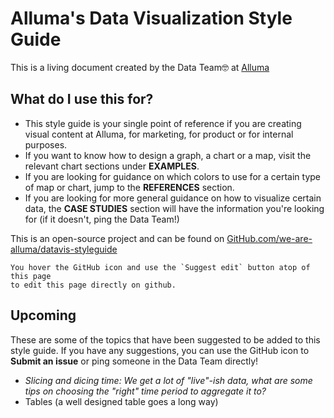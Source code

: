 # Alluma's Data Visualization Style Guide

This is a living document created by the Data Team🤓 at [Alluma](https://alluma.org/)

## What do I use this for?
* This style guide is your single point of reference if you are creating visual content at Alluma, for marketing, for product or for internal purposes. 
* If you want to know how to design a graph, a chart or a map, visit the relevant chart sections under **EXAMPLES**.
* If you are looking for guidance on which colors to use for a certain type of map or chart, jump to the **REFERENCES** section.
* If you are looking for more general guidance on how to visualize certain data, the **CASE STUDIES** section will have the information you're looking for (if it doesn't, ping the Data Team!)

This is an open-source project and can be found on [GitHub.com/we-are-alluma/datavis-styleguide](https://github.com/we-are-alluma/datavis-styleguide)

```{tip}
You hover the GitHub icon and use the `Suggest edit` button atop of this page 
to edit this page directly on github.
```

## Upcoming
These are some of the topics that have been suggested to be added to this style guide. 
If you have any suggestions, you can use the GitHub icon to **Submit an issue** or ping someone in the Data Team directly!

* _Slicing and dicing time: We get a lot of "live"-ish data, what are some tips on choosing the "right" time period to aggregate it to?_
* Tables (a well designed table goes a long way)
